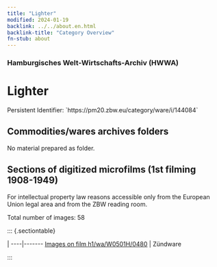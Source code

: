 ```yaml
---
title: "Lighter"
modified: 2024-01-19
backlink: ../../about.en.html
backlink-title: "Category Overview"
fn-stub: about
---
```


### Hamburgisches Welt-Wirtschafts-Archiv (HWWA)

# Lighter

<div class="hint">Persistent Identifier: `https://pm20.zbw.eu/category/ware/i/144084`</div>







## Commodities/wares archives folders





No material prepared as folder.



<a id="filmsections" />

## Sections of digitized microfilms (1st filming 1908-1949)

<p>For intellectual property law reasons accessible only from the European Union legal area and from the ZBW reading room.</p>



<p>Total number of images: 58</p>




::: {.sectiontable}

 | 
----|-------
<a class="btn" href="https://pm20.zbw.eu/film/h1/wa/W0501H/0480" rel="nofollow">Images on film h1/wa/W0501H/0480</a> | Zündware


:::
















